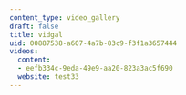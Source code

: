 ```yaml
---
content_type: video_gallery
draft: false
title: vidgal
uid: 00887538-a607-4a7b-83c9-f3f1a3657444
videos:
  content:
  - eefb334c-9eda-49e9-aa20-823a3ac5f690
  website: test33
---
```


